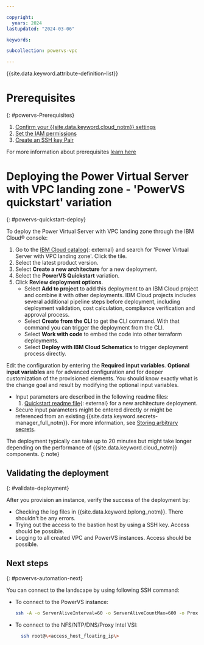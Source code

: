```yaml
---

copyright:
  years: 2024
lastupdated: "2024-03-06"

keywords:

subcollection: powervs-vpc

---
```


{{site.data.keyword.attribute-definition-list}}

# Prerequisites
{: #powervs-Prerequisites}

1. [Confirm your {{site.data.keyword.cloud_notm}} settings](https://cloud.ibm.com/docs/powervs-vpc?topic=powervs-vpc-powervs-automation-planning#vpc-cloud-prereqs)
2. [Set the IAM permissions](https://cloud.ibm.com/docs/powervs-vpc?topic=powervs-vpc-powervs-automation-planning#powervs-automation-IAM-prereqs)
3. [Create an SSH key Pair](https://cloud.ibm.com/docs/powervs-vpc?topic=powervs-vpc-powervs-automation-planning#powervs-automation-ssh-key)

For more information about prerequisites [learn here](https://cloud.ibm.com/docs/powervs-vpc?topic=powervs-vpc-powervs-automation-planning)

# Deploying the Power Virtual Server with VPC landing zone - 'PowerVS quickstart' variation
{: #powervs-quickstart-deploy}

To deploy the Power Virtual Server with VPC landing zone through the IBM Cloud&reg; console:

1. Go to the [IBM Cloud catalog](https://cloud.ibm.com){: external} and search for 'Power Virtual Server with VPC landing zone'. Click the tile.
2. Select the latest product version.
3. Select **Create a new architecture** for a new deployment.
4. Select the **PowerVS Quickstart** variation.
5. Click **Review deployment options**.
    - Select **Add to project** to add this deployment to an IBM Cloud project and combine it with other deployments. IBM Cloud projects includes several additional pipeline steps before deployment, including deployment validation, cost calculation, compliance verification and approval process.
    - Select **Create from the CLI** to get the CLI command. With that command you can trigger the deployment from the CLI.
    - Select **Work with code** to embed the code into other terraform deployments.
    - Select **Deploy with IBM Cloud Schematics** to trigger deployment process directly.

Edit the configuration by entering the **Required input variables**. **Optional input variables** are for advanced configuration and for deeper customization of the provisioned elements. You should know exactly what is the change goal and result by modifying the optional input variables. 
- Input parameters are described in the following readme files:
  1. [Quickstart readme file](https://github.com/terraform-ibm-modules/terraform-ibm-powervs-infrastructure/blob/main/solutions/quickstart/README.md#inputs){: external} for a new architecture deployment.
- Secure input parameters might be entered directly or might be referenced from an existing {{site.data.keyword.secrets-manager_full_notm}}. For more information, see [Storing arbitrary secrets](/docs/secrets-manager?topic=secrets-manager-arbitrary-secrets).

The deployment typically can take up to 20 minutes but might take longer depending on the performance of {{site.data.keyword.cloud_notm}} components.
{: note}

## Validating the deployment
{: #validate-deployment}

After you provision an instance, verify the success of the deployment by:

- Checking the log files in {{site.data.keyword.bplong_notm}}. There shouldn't be any errors.
- Trying out the access to the bastion host by using a SSH key. Access should be possible. 
- Logging to all created VPC and PowerVS instances. Access should be possible.

## Next steps
{: #powervs-automation-next}

You can connect to the landscape by using following SSH command:

- To connect to the PowerVS instance:
    ```sh
    ssh -A -o ServerAliveInterval=60 -o ServerAliveCountMax=600 -o ProxyCommand=\"ssh -W %h:%p root@\<access_host_floating_ip\>\" root@\<powervs_instance_management_ip\>
    ```
- To connect to the NFS/NTP/DNS/Proxy Intel VSI:
  ```sh
    ssh root@\<access_host_floating_ip\>
    ```
    